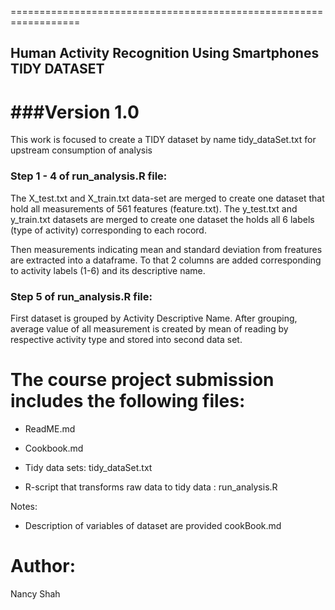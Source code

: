 ==================================================================
## Human Activity Recognition Using Smartphones TIDY DATASET
###Version 1.0
==================================================================

This work is focused to create a TIDY dataset by name tidy_dataSet.txt for upstream consumption of analysis

### Step 1 - 4 of run_analysis.R file:

The X_test.txt and X_train.txt data-set are merged to create one dataset that hold all measurements of 561 features (feature.txt). The y_test.txt and y_train.txt datasets are merged to create one dataset the holds all 6 labels (type of activity) corresponding to each rocord. 

Then measurements indicating mean and standard deviation from freatures are extracted into a dataframe. To that 2 columns are added corresponding to activity labels (1-6) and its descriptive name.

### Step 5 of run_analysis.R file:

First dataset is grouped by Activity Descriptive Name.
After grouping, average value of all measurement is created by mean of reading by respective activity type and stored into second data set.

The course project submission includes the following files:
=========================================

* ReadME.md

* Cookbook.md

* Tidy data sets: tidy_dataSet.txt

* R-script that transforms raw data to tidy data : run_analysis.R


Notes:
* Description of variables of dataset are provided cookBook.md



Author:
========
Nancy Shah